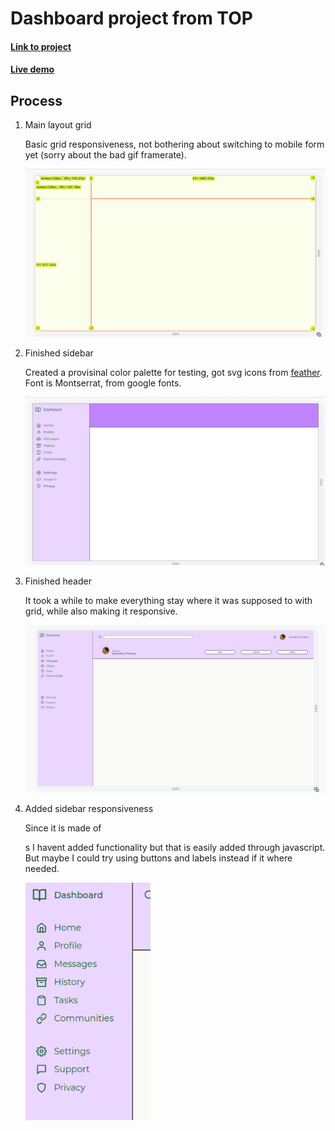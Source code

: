 # Dashboard project from TOP

#### [Link to project](https://www.theodinproject.com/lessons/node-path-intermediate-html-and-css-admin-dashboard)

#### [Live demo](https://tomcoso.github.io/dashboard/)


## Process

1. Main layout grid

   Basic grid responsiveness, not bothering about switching to mobile form yet (sorry about the bad gif framerate).

   <img src="./assets/gifs/main-layout.gif" width="500"/>

2. Finished sidebar

   Created a provisinal color palette for testing, got svg icons from [feather](https://feathericons.com/). Font is Montserrat, from google fonts.

   <img src="./assets/gifs/sidebar-done.gif" width="500"/>

3. Finished header

   It took a while to make everything stay where it was supposed to with grid, while also making it responsive.

   <img src="./assets/gifs/header-done.gif" width="500"/>

4. Added sidebar responsiveness 

   Since it is made of <div>s I havent added functionality but that is easily added through javascript. But maybe I could try using buttons and labels instead if it where needed.

   <img src="./assets/gifs/sidebar-response.gif" width="200">